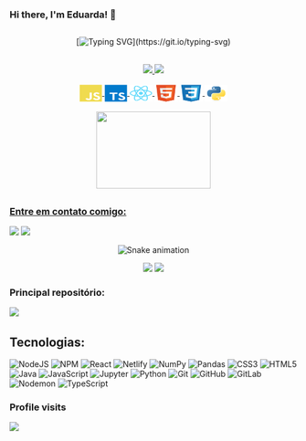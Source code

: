 ### Hi there, I'm Eduarda! 👋
## 

<div align="center">
  
[![Typing SVG](https://readme-typing-svg.herokuapp.com?font=Poppins&size=18&color=5BA3E0&center=true&vCenter=falso&multiline=true&lines=Falar+%C3%A9+f%C3%A1cil%2C;Mostre-me+o+c%C3%B3digo.)](https://git.io/typing-svg)

</div>
</br>

<div align="center">
  <a href="https://github.com/MariaE-duarda">
   <img height="170em" src="https://github-readme-stats.vercel.app/api?username=MariaE-duarda&show_icons=true&theme=light&include_all_commits=true&count_private=true"/>
  <img height="170em" src="https://github-readme-stats.vercel.app/api/top-langs/?username=MariaE-duarda&layout=compact&langs_count=7&theme=light"/>
</div>

<div  align="center"> 
  <div style="display: inline_block"><br>
  <img align="center" alt="Rafa-Js" height="30" width="40" src="https://raw.githubusercontent.com/devicons/devicon/master/icons/javascript/javascript-plain.svg">
  <img align="center" alt="Rafa-Ts" height="30" width="40" src="https://raw.githubusercontent.com/devicons/devicon/master/icons/typescript/typescript-plain.svg">
  <img align="center" alt="Rafa-React" height="30" width="40" src="https://raw.githubusercontent.com/devicons/devicon/master/icons/react/react-original.svg">
  <img align="center" alt="Rafa-HTML" height="30" width="40" src="https://raw.githubusercontent.com/devicons/devicon/master/icons/html5/html5-original.svg">
  <img align="center" alt="Rafa-CSS" height="30" width="40" src="https://raw.githubusercontent.com/devicons/devicon/master/icons/css3/css3-original.svg">
  <img align="center" alt="Rafa-Python" height="30" width="40" src="https://raw.githubusercontent.com/devicons/devicon/master/icons/python/python-original.svg">
  </div>
  <br>
  <img align="center" width="200" height="135" src="https://media1.tenor.com/images/e9307108d3a596d167ac5feb283887ea/tenor.gif?itemid=14290086">
  
</div>

  ##

### Entre em contato comigo: 
  <a href = "mailto:eduardafreire115@gmail.com"><img src="https://img.shields.io/badge/-Gmail-%23333?style=for-the-badge&logo=gmail&logoColor=white" target="_blank"></a>
    <a href="https://www.linkedin.com/in/maria-eduarda-d-218822219//" target="_blank"><img src="https://img.shields.io/badge/-LinkedIn-%230077B5?style=for-the-badge&logo=linkedin&logoColor=white" target="_blank"></a>
  
<div align="center">
  
  ![Snake animation](https://github.com/MariaE-duarda/MariaE-duarda/blob/output/github-contribution-grid-snake.svg)
  </div>
  
<div align="center">
  <img height=200 src="https://uploads.spiritfanfiction.com/historias/capas/202001/sem-abracos-quentinhos-pro-lele-18305880-100220200020.gif">
  <img height=200 src="https://data.whicdn.com/images/113536005/original.gif">
  </div>
  
  ### Principal repositório: 
  <p>
	<a href="https://github.com/MariaE-duarda/Portfolio-Dev-Web">
		<img width="450em" src="https://github-readme-stats.vercel.app/api/pin/?username=MariaE-duarda&repo=Portfolio-Dev-Web&hide_border=true&theme=light">
	</a>
</p>
  
  ## Tecnologias: 
  ![NodeJS](https://img.shields.io/badge/node.js-black?style=for-the-badge&logo=node.js&logoColor=6DA55F) 
  ![NPM](https://img.shields.io/badge/NPM-black.svg?style=for-the-badge&logo=npm&logoColor=white)
  ![React](https://img.shields.io/badge/react-black.svg?style=for-the-badge&logo=react&logoColor=%2361DAFB)
  ![Netlify](https://img.shields.io/badge/netlify-black.svg?style=for-the-badge&logo=netlify&logoColor=#00C7B7)
  ![NumPy](https://img.shields.io/badge/numpy-black.svg?style=for-the-badge&logo=numpy&logoColor=white)
  ![Pandas](https://img.shields.io/badge/pandas-black.svg?style=for-the-badge&logo=pandas&logoColor=white)
  ![CSS3](https://img.shields.io/badge/css3-black.svg?style=for-the-badge&logo=css3&logoColor=white)
  ![HTML5](https://img.shields.io/badge/html5-black.svg?style=for-the-badge&logo=html5&logoColor=white)
  ![Java](https://img.shields.io/badge/java-black.svg?style=for-the-badge&logo=java&logoColor=white)
  ![JavaScript](https://img.shields.io/badge/javascript-black.svg?style=for-the-badge&logo=javascript&logoColor=%23F7DF1E)
  ![Jupyter](https://img.shields.io/badge/Jupyter-black?style=for-the-badge&logo=jupyter&logoColor=white)
  ![Python](https://img.shields.io/badge/python-black?style=for-the-badge&logo=python&logoColor=ffdd54)
  ![Git](https://img.shields.io/badge/Git-black?style=for-the-badge&logo=git&logoColor=white)
  ![GitHub](https://img.shields.io/badge/GitHub-black?style=for-the-badge&logo=github&logoColor=white)
  ![GitLab](https://img.shields.io/badge/gitlab-black.svg?style=for-the-badge&logo=gitlab&logoColor=white)
  ![Nodemon](https://img.shields.io/badge/Nodemon-black?style=for-the-badge&logo=nodemon&logoColor=white)
  ![TypeScript](https://img.shields.io/badge/typescript-black.svg?style=for-the-badge&logo=typescript&logoColor=white)
  
 ### Profile visits
<p align="">
<img height="20px" bgcolor="white" alingn="center" src="https://profile-counter.glitch.me/MariaE-duarda/count.svg" />
</p>
